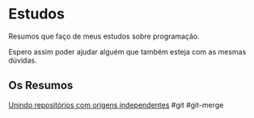 
# Estudos

Resumos que faço de meus estudos sobre programação.  

Espero assim poder ajudar alguém que também esteja com as mesmas dúvidas.

## Os Resumos

[Unindo repositórios com origens independentes]([https://permalink](https://github.com/Surodrigues/resumos/blob/6ff6522e02079d08ca0e404798c82081e95faf8f/merge_without_ancestor.md#unindo-reposit%C3%B3rios-com-origens-independentes)https://github.com/Surodrigues/resumos/blob/6ff6522e02079d08ca0e404798c82081e95faf8f/merge_without_ancestor.md#unindo-reposit%C3%B3rios-com-origens-independentes)
#git #git-merge
